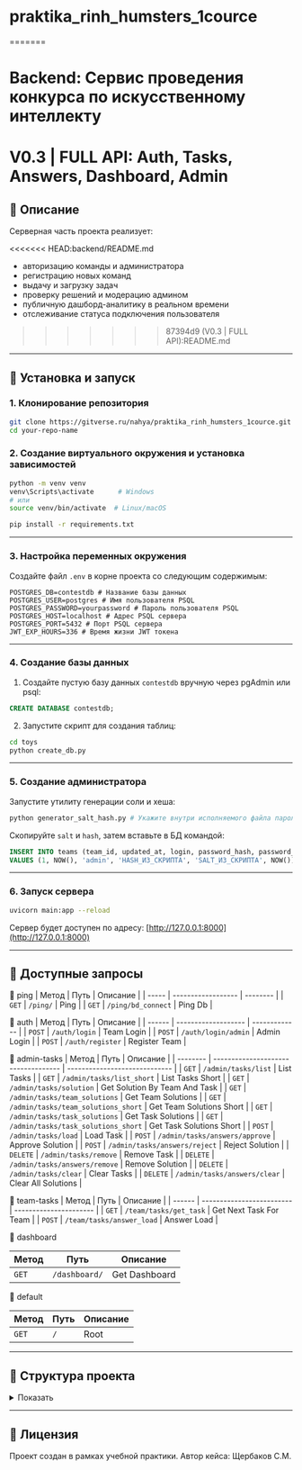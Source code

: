 # praktika_rinh_humsters_1cource
=======
# Backend: Сервис проведения конкурса по искусственному интеллекту
# V0.3 | FULL API: Auth, Tasks, Answers, Dashboard, Admin
## 📌 Описание

Серверная часть проекта реализует:

<<<<<<< HEAD:backend/README.md

- авторизацию команды и администратора
- регистрацию новых команд
- выдачу и загрузку задач
- проверку решений и модерацию админом
- публичную дашборд-аналитику в реальном времени
- отслеживание статуса подключения пользователя
>>>>>>> 87394d9 (V0.3 | FULL API):README.md

---

## 🚀 Установка и запуск

### 1. Клонирование репозитория

```bash
git clone https://gitverse.ru/nahya/praktika_rinh_humsters_1cource.git
cd your-repo-name 
```

### 2. Создание виртуального окружения и установка зависимостей

```bash
python -m venv venv
venv\Scripts\activate      # Windows
# или
source venv/bin/activate  # Linux/macOS

pip install -r requirements.txt
```

---

### 3. Настройка переменных окружения

Создайте файл `.env` в корне проекта со следующим содержимым:

```
POSTGRES_DB=contestdb # Название базы данных 
POSTGRES_USER=postgres # Имя пользователя PSQL 
POSTGRES_PASSWORD=yourpassword # Пароль пользователя PSQL
POSTGRES_HOST=localhost # Адрес PSQL сервера
POSTGRES_PORT=5432 # Порт PSQL сервера
JWT_EXP_HOURS=336 # Время жизни JWT токена
```

---

### 4. Создание базы данных

1. Создайте пустую базу данных `contestdb` вручную через pgAdmin или psql:

```sql
CREATE DATABASE contestdb;
```

2. Запустите скрипт для создания таблиц:

```bash
cd toys
python create_db.py
```

---

### 5. Создание администратора

Запустите утилиту генерации соли и хеша:

```bash
python generator_salt_hash.py # Укажите внутри исполняемого файла пароль
```

Скопируйте `salt` и `hash`, затем вставьте в БД командой:

```sql
INSERT INTO teams (team_id, updated_at, login, password_hash, password_salt, created_at)
VALUES (1, NOW(), 'admin', 'HASH_ИЗ_СКРИПТА', 'SALT_ИЗ_СКРИПТА', NOW());
```

---

### 6. Запуск сервера

```bash
uvicorn main:app --reload
```

Сервер будет доступен по адресу: [http://127.0.0.1:8000](http://127.0.0.1:8000)

---

## 🧪 Доступные запросы

📂 ping
| Метод | Путь               | Описание |
| ----- | ------------------ | -------- |
| `GET` | `/ping/`           | Ping     |
| `GET` | `/ping/bd_connect` | Ping Db  |

📂 auth
| Метод  | Путь                | Описание      |
| ------ | ------------------- | ------------- |
| `POST` | `/auth/login`       | Team Login    |
| `POST` | `/auth/login/admin` | Admin Login   |
| `POST` | `/auth/register`    | Register Team |

📂 admin-tasks
| Метод    | Путь                                | Описание                      |
| -------- | ----------------------------------- | ----------------------------- |
| `GET`    | `/admin/tasks/list`                 | List Tasks                    |
| `GET`    | `/admin/tasks/list_short`           | List Tasks Short              |
| `GET`    | `/admin/tasks/solution`             | Get Solution By Team And Task |
| `GET`    | `/admin/tasks/team_solutions`       | Get Team Solutions            |
| `GET`    | `/admin/tasks/team_solutions_short` | Get Team Solutions Short      |
| `GET`    | `/admin/tasks/task_solutions`       | Get Task Solutions            |
| `GET`    | `/admin/tasks/task_solutions_short` | Get Task Solutions Short      |
| `POST`   | `/admin/tasks/load`                 | Load Task                     |
| `POST`   | `/admin/tasks/answers/approve`      | Approve Solution              |
| `POST`   | `/admin/tasks/answers/reject`       | Reject Solution               |
| `DELETE` | `/admin/tasks/remove`               | Remove Task                   |
| `DELETE` | `/admin/tasks/answers/remove`       | Remove Solution               |
| `DELETE` | `/admin/tasks/clear`                | Clear Tasks                   |
| `DELETE` | `/admin/tasks/answers/clear`        | Clear All Solutions           |

📂 team-tasks
| Метод  | Путь                      | Описание               |
| ------ | ------------------------- | ---------------------- |
| `GET`  | `/team/tasks/get_task`    | Get Next Task For Team |
| `POST` | `/team/tasks/answer_load` | Answer Load            |

📂 dashboard

| Метод | Путь                  | Описание                 |
| ----- | --------------------- | ------------------------ |
| `GET` | `/dashboard/`         | Get Dashboard            |

📂 default

| Метод | Путь | Описание |
| ----- | ---- | -------- |
| `GET` | `/`  | Root     |

---

## 📁 Структура проекта

<details>
<summary>Показать</summary>

```
.
.env (example)
README.md
main.py
db_connect.py
requirements.txt

routers/
├──team
|  ├──tasks.py
|  └──auth.py
├──admin
|  └──tasks.py
├── auth.py
└── ping.py

toys/
├── create_db.py
└── generator_salt_hash.py
```

</details>

---

## 📄 Лицензия

Проект создан в рамках учебной практики. Автор кейса: Щербаков С.М.

